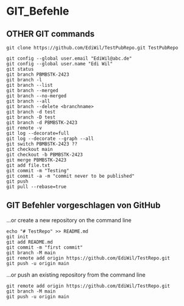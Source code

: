 # GIT_Befehle

## OTHER GIT commands

```
git clone https://github.com/EdiWil/TestPubRepo.git TestPubRepo

git config --global user.email "EdiWil@abc.de"
git config --global user.name "Edi Wil"
git status
git branch PBMBSTK-2423
git branch -l
git branch --list
git branch --merged
git branch --no-merged
git branch --all
git branch --delete <branchname>
git branch -d test
git branch -D test
git branch -d PBMBSTK-2423 
git remote -v
git log --decorate=full
git log --decorate --graph --all
git switch PBMBSTK-2423 ??
git checkout main
git checkout -b PBMBSTK-2423
git merge PBMBSTK-2423 
git add file.txt
git commit -m "Testing"
git commit -a -m "commit never to be published"
git push
git pull --rebase=true
```

## GIT Befehler vorgeschlagen von GitHub

…or create a new repository on the command line

```
echo "# TestRepo" >> README.md
git init
git add README.md
git commit -m "first commit"
git branch -M main
git remote add origin https://github.com/EdiWil/TestRepo.git
git push -u origin main
```


…or push an existing repository from the command line

```
git remote add origin https://github.com/EdiWil/TestRepo.git
git branch -M main
git push -u origin main
```
